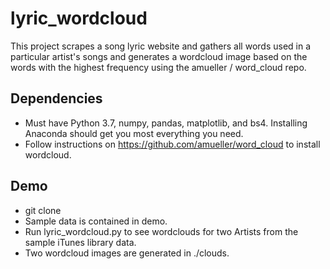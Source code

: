 # lyric_wordcloud
This project scrapes a song lyric website and gathers all words used in a particular artist's songs and generates a wordcloud image based on the words with the highest frequency using the amueller / word_cloud repo.

## Dependencies
* Must have Python 3.7, numpy, pandas, matplotlib, and bs4. Installing Anaconda should get you most everything you need.
* Follow instructions on https://github.com/amueller/word_cloud to install wordcloud.

## Demo
* git clone
* Sample data is contained in demo.
* Run lyric_wordcloud.py to see wordclouds for two Artists from the sample iTunes library data.
* Two wordcloud images are generated in ./clouds.
